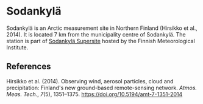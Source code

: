 # Sodankylä

Sodankylä is an Arctic measurement site in Northern Finland (Hirsikko et al.,
2014). It is located 7&nbsp;km from the municipality centre of Sodankylä. The
station is part of [Sodankylä Supersite](https://en.ilmatieteenlaitos.fi/sodankyla-supersite)
hosted by the Finnish Meteorological Institute.

## References

Hirsikko et al. (2014). Observing wind, aerosol particles, cloud and
precipitation: Finland's new ground-based remote-sensing network. _Atmos. Meas.
Tech._, _7_(5), 1351–1375. <https://doi.org/10.5194/amt-7-1351-2014>
